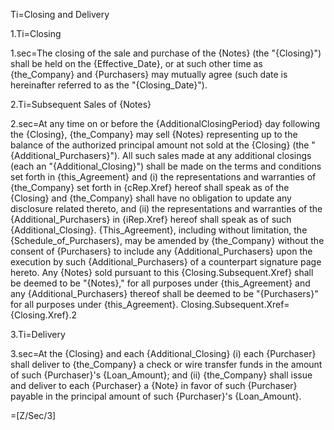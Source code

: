 Ti=Closing and Delivery

1.Ti=Closing

1.sec=The closing of the sale and purchase of the {Notes} (the "{Closing}") shall be held on the {Effective_Date}, or at such other time as {the_Company} and {Purchasers} may mutually agree (such date is hereinafter referred to as the "{Closing_Date}").

2.Ti=Subsequent Sales of {Notes}

2.sec=At any time on or before the {AdditionalClosingPeriod} day following the {Closing}, {the_Company} may sell {Notes} representing up to the balance of the authorized principal amount not sold at the {Closing} (the "{Additional_Purchasers}").  All such sales made at any additional closings (each an "{Additional_Closing}") shall be made on the terms and conditions set forth in {this_Agreement} and (i)  the representations and warranties of {the_Company} set forth in {cRep.Xref} hereof shall speak as of the {Closing} and {the_Company} shall have no obligation to update any disclosure related thereto, and (ii) the representations and warranties of the {Additional_Purchasers} in {iRep.Xref} hereof shall speak as of such {Additional_Closing}.  {This_Agreement}, including without limitation, the {Schedule_of_Purchasers}, may be amended by {the_Company} without the consent of {Purchasers} to include any {Additional_Purchasers} upon the execution by such {Additional_Purchasers} of a counterpart signature page hereto.  Any {Notes} sold pursuant to this {Closing.Subsequent.Xref} shall be deemed to be "{Notes}," for all purposes under {this_Agreement} and any {Additional_Purchasers} thereof shall be deemed to be "{Purchasers}" for all purposes under {this_Agreement}.
Closing.Subsequent.Xref={Closing.Xref}.2

3.Ti=Delivery

3.sec=At the {Closing} and each {Additional_Closing} (i) each {Purchaser} shall deliver to {the_Company} a check or wire transfer funds in the amount of such {Purchaser}'s {Loan_Amount}; and (ii) {the_Company} shall issue and deliver to each {Purchaser} a {Note} in favor of such {Purchaser} payable in the principal amount of such {Purchaser}'s {Loan_Amount}.

=[Z/Sec/3]
